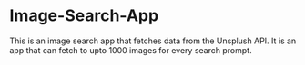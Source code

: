 # Image-Search-App
This is an image search app that fetches data from the Unsplush API. It is an app that can fetch to upto 1000 images for every search prompt.

